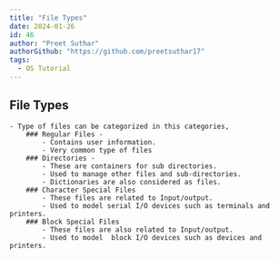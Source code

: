 ```yaml
---
title: "File Types"
date: 2024-01-26
id: 46
author: "Preet Suthar"
authorGithub: "https://github.com/preetsuthar17"
tags:
  - OS Tutorial
---
```


## File Types

    - Type of files can be categorized in this categories,
        ### Regular Files -
            - Contains user information.
            - Very common type of files
        ### Directories -
            - These are containers for sub directories.
            - Used to manage other files and sub-directories.
            - Dictionaries are also considered as files.
        ### Character Special Files
            - These files are related to Input/output.
            - Used to model serial I/O devices such as terminals and printers.
        ### Block Special Files
            - These files are also related to Input/output.
            - Used to model  block I/O devices such as devices and printers.
